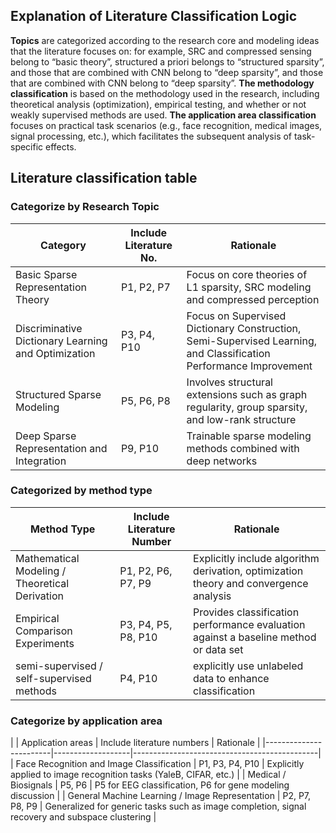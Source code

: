 ## Explanation of Literature Classification Logic
**Topics** are categorized according to the research core and modeling ideas that the literature focuses on: for example, SRC and compressed sensing belong to “basic theory”, structured a priori belongs to “structured sparsity”, and those that are combined with CNN belong to “deep sparsity”, and those that are combined with CNN belong to “deep sparsity”.
**The methodology classification** is based on the methodology used in the research, including theoretical analysis (optimization), empirical testing, and whether or not weakly supervised methods are used.
**The application area classification** focuses on practical task scenarios (e.g., face recognition, medical images, signal processing, etc.), which facilitates the subsequent analysis of task-specific effects.

## Literature classification table

### Categorize by Research Topic

| Category | Include Literature No. | Rationale |
|----------------------|------------------|---------------------------------------|
| Basic Sparse Representation Theory | P1, P2, P7 | Focus on core theories of L1 sparsity, SRC modeling and compressed perception |
| Discriminative Dictionary Learning and Optimization | P3, P4, P10 | Focus on Supervised Dictionary Construction, Semi-Supervised Learning, and Classification Performance Improvement | Structured Sparse Modeling
| Structured Sparse Modeling | P5, P6, P8 | Involves structural extensions such as graph regularity, group sparsity, and low-rank structure
| Deep Sparse Representation and Integration | P9, P10 | Trainable sparse modeling methods combined with deep networks |

### Categorized by method type

| Method Type | Include Literature Number | Rationale |
|----------------------|-----------------------|----------------------------------------|
| Mathematical Modeling / Theoretical Derivation | P1, P2, P6, P7, P9 | Explicitly include algorithm derivation, optimization theory and convergence analysis |
| Empirical Comparison Experiments | P3, P4, P5, P8, P10 | Provides classification performance evaluation against a baseline method or data set |
| semi-supervised / self-supervised methods | P4, P10 | explicitly use unlabeled data to enhance classification |

### Categorize by application area

| | Application areas | Include literature numbers | Rationale |
|------------------------|-------------------|----------------------------------------------|
| Face Recognition and Image Classification | P1, P3, P4, P10 | Explicitly applied to image recognition tasks (YaleB, CIFAR, etc.) |
| Medical / Biosignals | P5, P6 | P5 for EEG classification, P6 for gene modeling discussion |
| General Machine Learning / Image Representation | P2, P7, P8, P9 | Generalized for generic tasks such as image completion, signal recovery and subspace clustering |
